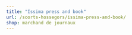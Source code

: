 ```yaml
---
title: "Issima press and book"
url: /soorts-hossegors/issima-press-and-book/
shop: marchand de journaux
---
```


